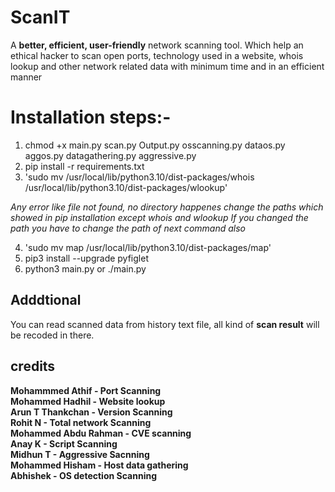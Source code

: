                                                                      
# ScanIT

A **better, efficient, user-friendly** network scanning tool. Which help an ethical hacker
to scan open ports, technology used in a website, whois lookup and other network related
data with minimum time and in an efficient manner

# Installation steps:-
1. chmod +x main.py scan.py Output.py osscanning.py dataos.py aggos.py datagathering.py aggressive.py
2. pip install -r requirements.txt
3. 'sudo mv /usr/local/lib/python3.10/dist-packages/whois /usr/local/lib/python3.10/dist-packages/wlookup'

*Any error like file not found, no directory happenes change the paths which showed in pip installation except whois and wlookup*
*If you changed the path you have to change the path of next command also*

4. 'sudo mv map /usr/local/lib/python3.10/dist-packages/map'
5. pip3 install --upgrade pyfiglet
6. python3 main.py or ./main.py
## Adddtional

You can read scanned data from history text file, all kind of **scan result** will be recoded in there.

## credits

**Mohammmed Athif - Port Scanning  
Mohammed Hadhil - Website lookup  
Arun T Thankchan - Version Scanning  
Rohit N - Total network Scanning  
Mohammed Abdu Rahman - CVE scanning  
Anay K - Script Scanning  
Midhun T - Aggressive Sacnning  
Mohammed Hisham - Host data gathering  
Abhishek - OS detection Scanning**





